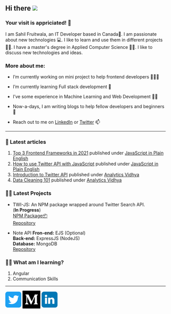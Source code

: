 <!-- ![Banner](./assets/cover.png) -->

<!-- welcome message -->
<h2>Hi there <img src="https://media.giphy.com/media/hvRJCLFzcasrR4ia7z/giphy.gif" width="25px"></h2>

<!-- Personal Details -->
<h3>Your visit is appriciated! 🙌</h3>
<p>I am Sahil Fruitwala, an IT Developer based in Canada🍁. I am passionate about new technologies 💻. I like to learn and use them in different projects 🧑‍💻. I have a master's degree in Applied Computer Science 👨‍🎓. I like to discuss new technologies and ideas.</p>

<!-- More About Me -->
<h3> More about me:</h3>
<ul>
 <li><p>I’m currently working on mini project to help frontend developers 👨🏽‍💻</p></li>
 <li><p>I’m currently learning Full stack development 🌱</p></li>
 <li><p>I’ve some experience in Machine Learning and Web Development 👨‍🔬</p></li>
 <li><p>Now-a-days, I am writing blogs to help fellow developers and beginners 📝</p></li>
 <li><p>Reach out to me on <a href="https://www.linkedin.com/in/sahilfruitwala/" target="blank">LinkedIn</a> or <a href="https://twitter.com/Sahil_Fruitwala" target="blank">Twitter</a> 📫</p></li>
</ul>

---

<!-- blog starts --> 
### 📝 Latest articles
1. [Top 3 Frontend Frameworks in 2021](https://javascript.plainenglish.io/how-to-use-twitter-api-with-javascript-998237ac1c17) published under [JavaScript in Plain English](https://javascript.plainenglish.io/)  
2. [How to use Twitter API with JavaScript](https://javascript.plainenglish.io/how-to-use-twitter-api-with-javascript-998237ac1c17) published under [JavaScript in Plain English](https://javascript.plainenglish.io/)  
3. [Introduction to Twitter API](https://medium.com/analytics-vidhya/introduction-to-twitter-api-8116cf8ba21a) published under [Analytics Vidhya](https://medium.com/analytics-vidhya)  
4. [Data Cleaning 101](https://medium.com/analytics-vidhya/data-cleaning-101-b3d29223f256) published under [Analytics Vidhya](https://medium.com/analytics-vidhya)  


<!-- Recent Project -->
### 👨‍🏫 Latest Projects  
* TWI-JS: An NPM package wrapped around Twitter Search API.  
(**In Progress**)  
[NPM Package📦](https://www.npmjs.com/package/twi-js)  
[Repository](https://github.com/SahilFruitwala/twi-js)

* Note API
**Fron-end:** EJS (Optional)  
**Back-end:** ExpressJS (NodeJS)  
**Database:** MongoDB   
[Repository](https://github.com/SahilFruitwala/mini-projects.git)

<!-- WHat I am learning? -->
### 👨‍💻 What am I learning?  
1. Angular
2. Communication Skills

---
<p align="left">

<a href="https://twitter.com/Sahil_Fruitwala" target="blank"><img align="center" src="./assets/twitter.svg" alt="Twitter" height="50" width="50" /></a>
<a href="https://sahilfruitwala.medium.com/" target="blank"><img align="center" src="./assets/medium.svg" alt="Medium" height="56" width="56" /></a>
<a href="https://www.linkedin.com/in/SahilFruitwala" target="blank"><img align="center" src="./assets/linkedin.svg" alt="LinkedIn" height="50" width="50" /></a>
<!-- a href="https://www.instagram.com/sahil_fruitwala/" target="blank"><img align="center" src="./assets/instagram.svg" alt="Instagram" height="50" width="50" /></a> -->
<!-- <a href="https://www.buymeacoffee.com/sahilfruitwala" target="_blank"><img src="https://cdn.buymeacoffee.com/buttons/default-orange.png" alt="Buy Me A Coffee" height="50" width="174" align="center"></a>
</p> -->
<!-- <a href="https://hashnode.com/@SahilFruitwala" target="blank"><img align="center" src="./assets/hashnode.svg" alt="Hashnode" height="50" width="50" /></a> -->
